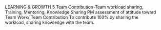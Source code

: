 LEARNING & GROWTH	5	Team Contribution-Team workload sharing, Training, Mentoring, Knowledge Sharing	PM assessment of attitude toward Team Work/ Team Contribution	To contribute 100% by sharing the workload, sharing knowledge with the team.
